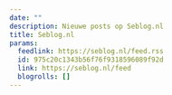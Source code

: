 ```yaml
---
date: ""
description: Nieuwe posts op Seblog.nl
title: Seblog.nl
params:
  feedlink: https://seblog.nl/feed.rss
  id: 975c20c1343b56f76f9318596089f92d
  link: https://seblog.nl/feed
  blogrolls: []
---
```

